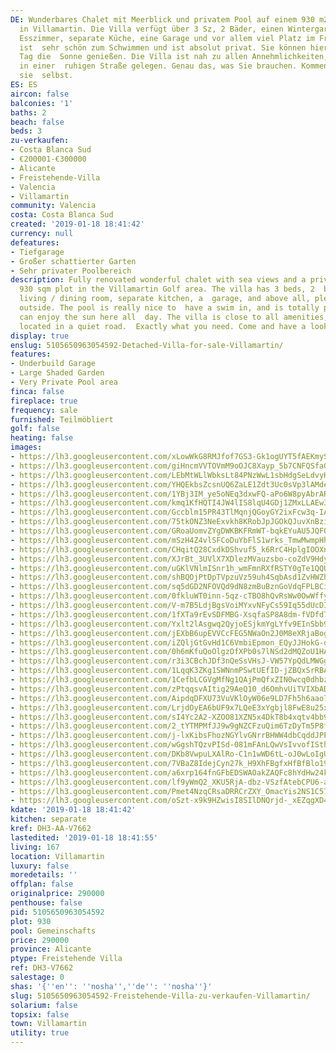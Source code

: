 ```yaml
---
DE: Wunderbares Chalet mit Meerblick und privatem Pool auf einem 930 m2 großen  Grundstück
  in Villamartin. Die Villa verfügt über 3 Sz, 2 Bäder, einen Wintergarten, Wohn-  /
  Esszimmer, separate Küche, eine Garage und vor allem viel Platz im Freien. Der Pool
  ist  sehr schön zum Schwimmen und ist absolut privat. Sie können hier den ganzen
  Tag die  Sonne genießen. Die Villa ist nah zu allen Annehmlichkeiten, aber trotzdem
  in einer  ruhigen Straße gelegen. Genau das, was Sie brauchen. Kommen Sie - schauen
  sie  selbst.
ES: ES
aircon: false
balconies: '1'
baths: 2
beach: false
beds: 3
zu-verkaufen:
- Costa Blanca Sud
- €200001-€300000
- Alicante
- Freistehende-Villa
- Valencia
- Villamartin
community: Valencia
costa: Costa Blanca Sud
created: '2019-01-18 18:41:42'
currency: null
defeatures:
- Tiefgarage
- Großer schattierter Garten
- Sehr privater Poolbereich
description: Fully renovated wonderful chalet with sea views and a private pool on  a
  930 sqm plot in the Villamartin Golf area. The villa has 3 beds, 2  baths, a conservatory,
  living / dining room, separate kitchen, a  garage, and above all, plenty of space
  outside. The pool is really nice to  have a swim in, and is totally private. You
  can enjoy the sun here all  day. The villa is close to all amenities, but still
  located in a quiet road.  Exactly what you need. Come and have a look yourself.
display: true
enslug: 5105650963054592-Detached-Villa-for-sale-Villamartin/
features:
- Underbuild Garage
- Large Shaded Garden
- Very Private Pool area
finca: false
fireplace: true
frequency: sale
furnished: Teilmöbliert
golf: false
heating: false
images:
- https://lh3.googleusercontent.com/xLowWkG8RMJfof7GS3-Gk1ogUYT5fAEKmySaQqkcI5bxBr5gHzmNWQaTGSBNLEz_97kNbWRsJi9x97wtsYSI4w=w640-rj-e30-l100
- https://lh3.googleusercontent.com/giHncmVVTOVmM9oOJC8Xayp_5b7CNFQSfaG0VRb6RAEN81FAvcz6zHK4JplCXtOa4kixge7R9uTWlcpbybM=w640-rj-e30-l100
- https://lh3.googleusercontent.com/LEbMtWLlWbksLt84PNzWwL1sbHdgSeLdvyHXNHBP98ubU2VJgplpuoTXlYSalPUpBeqgeCyElZ7SrNw5SWk=w640-rj-e30-l100
- https://lh3.googleusercontent.com/YHQEkbsZcsnUQ6ZaLE1Zdt3Uc0sVp3lAMdeWbhzqENnUk90aTgZ2fiIOky41-HJZdPkkc5__4644N948vp6bsg=w640-rj-e30-l100
- https://lh3.googleusercontent.com/1YBj3IM_ye5oNEq3dxwFQ-aPo6W8pyAbrARDKzGHjqtI7-VYmZBILcWjNDvseJ1TSWMbAAeQn2YAwNwuPloP1g=w640-rj-e30-l100
- https://lh3.googleusercontent.com/kmq1KfHQTI4JW4lIS8lqU4GDj1ZMxLLAEw3d3uVwJLhKtlWSqTg07W_l7fTKeOCsID3iOyKqZsmpMEZndTg=w640-rj-e30-l100
- https://lh3.googleusercontent.com/Gccblm15PR43TlMqnjQGoyGY2ixFcw3q-IAvXjuvp9bJECic0HEf_QazG-QDP1GVRD90SrPg2XTAQamBnRTn=w640-rj-e30-l100
- https://lh3.googleusercontent.com/75tkONZ3NeExvkh8KRobJpJGOkQJuvXnBzieHnpFwQjpJtRSDir-St3udvRvQFzoBwuYL4rpJsmCL_FrWqjS=w640-rj-e30-l100
- https://lh3.googleusercontent.com/GRoaUomvZYgDWKBKFRmWT-bqkEYuAU5JQFOiL_ZAHLB1yUa7kj7Lo_9FrwBEVHUP8BzFBJmOUHlnts75vpo6zA=w640-rj-e30-l100
- https://lh3.googleusercontent.com/mSzH4Z4vlSFCoDuYbFlS1wrks_TmwMwmpHhDFkMKj_cvqb_mUOlSyPFjI-CHgUpuYG-SDReh_j2fuYmUxcIo=w640-rj-e30-l100
- https://lh3.googleusercontent.com/CHqitQ28CxdkDShvuf5_k6RrC4HplgIOOXnMYmlGimab96-8MMtkG6hSbobBMj7w49YY2KK6OLZnPnPpLdXf=w640-rj-e30-l100
- https://lh3.googleusercontent.com/XJrBt_3UVlX7XDlezMVauzsbo-coZdV9HdyLSsrY_McKM2QybnPHsgAaE50aoOWT2-eOIq2hAzDh5s1GMwLu=w640-rj-e30-l100
- https://lh3.googleusercontent.com/uGKlVNlmISnr1h_wmFmnRXfRSTY0gTe1QQUNgruY2MER2bS5_zJb5H0-2JBu2L7V8mDwpyR9a6TPfCGkh3EE=w640-rj-e30-l100
- https://lh3.googleusercontent.com/shBQOjPtDpTVpzuVz59uh4SqbAsd1ZvHWZhtR2yl52pGf7aECqbk5MpJ3p7aPDB9hWYQXPJZ3G9rS2ZkjDOj=w640-rj-e30-l100
- https://lh3.googleusercontent.com/sq5dGD2NFOVQd9dN8zmBuBznGoVdqFPLBCisfynoQoP__iWdkqP_hvL-aRZ_851COtlR7kwfcjrJvtBTeM6w=w640-rj-e30-l100
- https://lh3.googleusercontent.com/0fkluWT0inn-5qz-cTBO8hQvRsWw0OwWffy5Tll2h0VSGtQogh6Llqa3g07WidsJ5ZstlOuBswKsmGJ-KWUt=w640-rj-e30-l100
- https://lh3.googleusercontent.com/V-m7B5LdjBgsVoiMYxvNFyCs59Iq55dUcDIquDaEZdVmj4_bjys0KdROrY_aNOIVFJOvQ0YbIcn8jFtPPSQOLQ=w640-rj-e30-l100
- https://lh3.googleusercontent.com/1fXTa9rEvSDFMBG-XsqfaSP8A8dm-fVDfd7pxLoWWJX08AmsmoZQh_G5w2mIs3U2YAnJKaiBRNTP3NEpwuQ=w640-rj-e30-l100
- https://lh3.googleusercontent.com/Yxlt2lAsgwq2QyjoESjkmYgLYfv9EInSbb9KEasLPS38tmeVleNc7U0Gf2C98CN1-aim90X8qNASZXZwX38=w640-rj-e30-l100
- https://lh3.googleusercontent.com/jEXbB6upEVVCcFEG5NWaOn2J0M8eXRjaBogfJi4aJm2Fi-C3RD2_ZkR7Lo_6YLAE6K5sU5APP7YWqXxCOoc=w640-rj-e30-l100
- https://lh3.googleusercontent.com/iZQljGtGvHd1C6VmbiEpmon_EQyJJHokG-dSXitsBhfoDs-FFr744sG98sOZQkaLpvAO7SWvSPPcEqb_LBCuiw=w640-rj-e30-l100
- https://lh3.googleusercontent.com/0h6mKfuQoOlgzOfXPb0s7lNSd2dMQZoU1HAwpTr6G5yXzWEng_Lt_L-7ceAma8MCCUnwnT65_aPBbd0kUu31yw=w640-rj-e30-l100
- https://lh3.googleusercontent.com/r3i3CBchJDf3nQeSsVHsJ-VW57YpQdLMWGgB9We5Atj905IzOdMtZ2yulaHw9mKEo_2ERslGVdr0kGkWviwF=w640-rj-e30-l100
- https://lh3.googleusercontent.com/1LqqK3ZKg1SWNnmPSwtUEfID-jZBQxSrRBAEaN-c062BJJvCkLx23tzOtkSNJkZr0JenH6kxwF3cIYEiuIU=w640-rj-e30-l100
- https://lh3.googleusercontent.com/1CefbLCGVgMfNg1QAjPmQfxZIN0wcq0dhbzNVsTc3F1sVAhxAvmcwyvkQwYObAfY4NLgznpkjzyn36eg1A4=w640-rj-e30-l100
- https://lh3.googleusercontent.com/zPtqqsvAItig29AeQ10_d6OmhvUiTVIXbADKr5jlK4YiT-2jPV5_dResyKCtYYVmRAYM-SCae8NCIAA_5fE=w640-rj-e30-l100
- https://lh3.googleusercontent.com/AipdqDFXU73VuVKlOyW06e9LD7Fh5h6aao7D6eUUxZ3JWurgGYq83F7VcCO-jtP2kwgN3yx1xrI59zE6ku2m=w640-rj-e30-l100
- https://lh3.googleusercontent.com/LrjdOyEA6bUF9x7LQeE3xYgbjl8FwE8u25xhKcSRcGb-XzACyaN8_ZwKHfhLeaUMUGwdwY6_IaGnax6rcQ0dMA=w640-rj-e30-l100
- https://lh3.googleusercontent.com/sI4Yc2A2-XZOO81XZN5x4DkT8b4xqtv4bb9_h9SYSL7Np0li_BS6WFmZWQvUGncPBwl-QihKzD0UDc5eUKs=w640-rj-e30-l100
- https://lh3.googleusercontent.com/2_tYTMPMfJJ9w9gNZCFzuQim6TzDyTm5P8f-kBtvAFRj-k2Qwqq1caaJcouZm1pPM7oCASpme0U7jiljSuQU=w640-rj-e30-l100
- https://lh3.googleusercontent.com/j-lxKibsFhozNGYlvGNrrBHWW4dbCqddJPPU879t1hpi3QVP6fW9bo6uZ5VhyXaicqwG9FvuQxKrwPvQexzo=w640-rj-e30-l100
- https://lh3.googleusercontent.com/wGgshTQzvPISd-081mFAnLQwVsIvvofISthQ_vHN2z_DhM8aTlUGaQzjdGVccG9QTxKKMZS03dtjjOx38wvynw=w640-rj-e30-l100
- https://lh3.googleusercontent.com/DKb8VwpuLXAlRo-C1n1wWD6tL-oJ0wLoIgUKQgs_OeH2Rn3PXI3WC9agqareI3RgtVfEUh-8KxgCvjV0huWG=w640-rj-e30-l100
- https://lh3.googleusercontent.com/7VBaZ8IdejCyn27k_H9XhFBgfxHfBfBlo19YQJF6O7qyhTFtSsbCVXs541UTy6pj8LqrRbNLkevQngJ2iew=w640-rj-e30-l100
- https://lh3.googleusercontent.com/a6xrp164fnGFbEDSWAOakZAQFc8hYdHw24k605Z2z8bwWswNh8fWzW43PHSN3rWTLZGlN_O06KaTLIGaa1M=w640-rj-e30-l100
- https://lh3.googleusercontent.com/lf9yWmQ2_XKU5RjA-dbz-VSzfAtebCPU6-aWoe4En9D-3c38SNpCszw_bKZnihDw8svxyIxrrsRYid4Mpjxu=w640-rj-e30-l100
- https://lh3.googleusercontent.com/Pmet4NzqCRsaDRRCrZXY_OmacYis2NS1C57mztpygbEh8CYRFN9QvWkqBLmCb9seL493a01GCMPvV1aSYXMClQ=w640-rj-e30-l100
- https://lh3.googleusercontent.com/oSzt-x9k9HZwisI8SIlDNQrjd-_xEZqgXD4C-Iwg9gw5tmAPUeY0dogN-K-lD2gG9jK2UCgtSM6GLv3kGP8S8g=w640-rj-e30-l100
kdate: '2019-01-18 18:41:42'
kitchen: separate
kref: DH3-AA-V7662
lastedited: '2019-01-18 18:41:55'
living: 167
location: Villamartin
luxury: false
moredetails: ''
offplan: false
originalprice: 290000
penthouse: false
pid: 5105650963054592
plot: 930
pool: Gemeinschafts
price: 290000
province: Alicante
ptype: Freistehende Villa
ref: DH3-V7662
salestage: 0
shas: '{''en'': ''nosha'',''de'': ''nosha''}'
slug: 5105650963054592-Freistehende-Villa-zu-verkaufen-Villamartin/
solarium: false
topsix: false
town: Villamartin
utility: true
---
```

